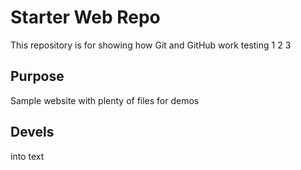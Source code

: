 # Starter Web Repo

This repository is for showing how Git and GitHub work
testing 1 2 3

## Purpose

Sample website with plenty of files for demos

## Devels

into text